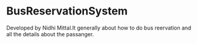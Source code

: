 # BusReservationSystem
Developed by Nidhi Mittal.It generally about how to do bus reervation and all the details about the passanger.

